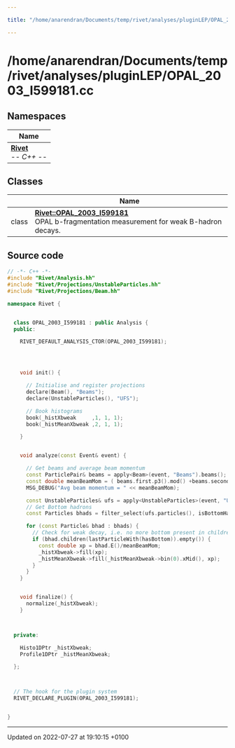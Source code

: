 ```yaml
---

title: "/home/anarendran/Documents/temp/rivet/analyses/pluginLEP/OPAL_2003_I599181.cc"

---
```


# /home/anarendran/Documents/temp/rivet/analyses/pluginLEP/OPAL_2003_I599181.cc



## Namespaces

| Name           |
| -------------- |
| **[Rivet](http://example.org/namespaces/namespacerivet/)** <br>-*- C++ -*-  |

## Classes

|                | Name           |
| -------------- | -------------- |
| class | **[Rivet::OPAL_2003_I599181](http://example.org/classes/classrivet_1_1opal__2003__i599181/)** <br>OPAL b-fragmentation measurement for weak B-hadron decays.  |




## Source code

```cpp
// -*- C++ -*-
#include "Rivet/Analysis.hh"
#include "Rivet/Projections/UnstableParticles.hh"
#include "Rivet/Projections/Beam.hh"

namespace Rivet {


  class OPAL_2003_I599181 : public Analysis {
  public:

    RIVET_DEFAULT_ANALYSIS_CTOR(OPAL_2003_I599181);




    void init() {

      // Initialise and register projections
      declare(Beam(), "Beams");
      declare(UnstableParticles(), "UFS");

      // Book histograms
      book(_histXbweak     ,1, 1, 1);
      book(_histMeanXbweak ,2, 1, 1);

    }


    void analyze(const Event& event) {

      // Get beams and average beam momentum
      const ParticlePair& beams = apply<Beam>(event, "Beams").beams();
      const double meanBeamMom = ( beams.first.p3().mod() +beams.second.p3().mod() ) / 2.0;
      MSG_DEBUG("Avg beam momentum = " << meanBeamMom);

      const UnstableParticles& ufs = apply<UnstableParticles>(event, "UFS");
      // Get Bottom hadrons
      const Particles bhads = filter_select(ufs.particles(), isBottomHadron);

      for (const Particle& bhad : bhads) {
        // Check for weak decay, i.e. no more bottom present in children
        if (bhad.children(lastParticleWith(hasBottom)).empty()) {
          const double xp = bhad.E()/meanBeamMom;
          _histXbweak->fill(xp);
          _histMeanXbweak->fill(_histMeanXbweak->bin(0).xMid(), xp);
        }
      }
    }


    void finalize() {
      normalize(_histXbweak);
    }



  private:

    Histo1DPtr _histXbweak;
    Profile1DPtr _histMeanXbweak;

  };



  // The hook for the plugin system
  RIVET_DECLARE_PLUGIN(OPAL_2003_I599181);


}
```


-------------------------------

Updated on 2022-07-27 at 19:10:15 +0100
